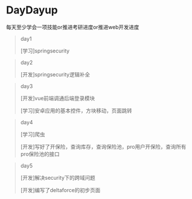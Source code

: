 # DayDayup

每天至少学会一项技能or推进考研进度or推进web开发进度

> day1
>
> [学习]springsecurity

> day2
>
> [开发]springsecurity逻辑补全

>day3
>
>[开发]vue前端调通后端登录模块
>
>[学习]安卓应用的基本控件，方块移动，页面跳转

> day4
>
> [学习]爬虫
>
> [开发]写好了开保险，查询库存，查询保险池，pro用户开保险，查询所有pro保险池的接口

> day5
>
> [开发]解决security下的跨域问题
>
> [开发]编写了deltaforce的初步页面
